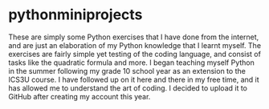 # pythonminiprojects

These are simply some Python exercises that I have done from the internet, and are just an elaboration of my Python knowledge that I learnt myself. The exercises are fairly simple yet testing of the coding language, and consist of tasks like the quadratic formula and more. I began teaching myself Python in the summer following my grade 10 school year as an extension to the ICS3U course. I have followed up on it here and there in my free time, and it has allowed me to understand the art of coding. I decided to upload it to GitHub after creating my account this year.
